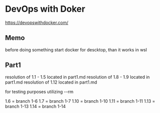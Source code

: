 # DevOps with Doker

https://devopswithdocker.com/


## Memo
before doing something start docker for descktop, than it works in wsl

## Part1 
resolution of 1.1 - 1.5 located in part1.md
resolution of 1.8 - 1.9 located in part1.md
resolution of 1.12 located in part1.md

for testing purposes utilizing --rm 

1.6 = branch 1-6
1.7 = branch 1-7
1.10 = branch 1-10
1.11 = branch 1-11
1.13 = branch 1-13
1.14 = branch 1-14


